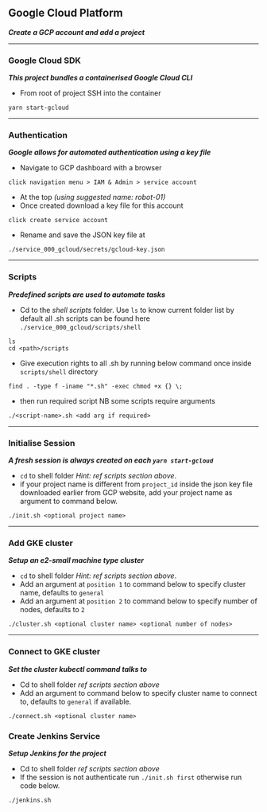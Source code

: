 ## Google Cloud Platform

**_Create a GCP account and add a project_**

---

### Google Cloud SDK

**_This project bundles a containerised Google Cloud CLI_**

- From root of project SSH into the container

```
yarn start-gcloud
```

---

### Authentication

**_Google allows for automated authentication using a key file_**

- Navigate to GCP dashboard with a browser

```
click navigation menu > IAM & Admin > service account
```

- At the top _(using suggested name: robot-01)_
- Once created download a key file for this account

```
click create service account
```

- Rename and save the JSON key file at

```
./service_000_gcloud/secrets/gcloud-key.json
```

---

### Scripts

**_Predefined scripts are used to automate tasks_**

- Cd to the _shell scripts_ folder. Use `ls` to know current folder list by default all .sh scripts can be found here `./service_000_gcloud/scripts/shell`

```
ls
cd <path>/scripts
```

- Give execution rights to all .sh by running below command once inside `scripts/shell` directory

```
find . -type f -iname "*.sh" -exec chmod +x {} \;
```

- then run required script NB some scripts require arguments

```
./<script-name>.sh <add arg if required>
```

---

### Initialise Session

**_A fresh session is always created on each `yarn start-gcloud`_**

- `cd` to shell folder _Hint: ref scripts section above_.
- if your project name is different from `project_id` inside the json key file downloaded earlier from GCP website, add your project name as argument to command below.

```
./init.sh <optional project name>
```

---

### Add GKE cluster

**_Setup an e2-small machine type cluster_**

- `cd` to shell folder _Hint: ref scripts section above_.
- Add an argument at `position 1` to command below to specify cluster name, defaults to `general`
- Add an argument at `position 2` to command below to specify number of nodes, defaults to `2`

```
./cluster.sh <optional cluster name> <optional number of nodes>
```

---

### Connect to GKE cluster

**_Set the cluster kubectl command talks to_**

- Cd to shell folder _ref scripts section above_
- Add an argument to command below to specify cluster name to connect to, defaults to `general` if available.

```
./connect.sh <optional cluster name>
```

### Create Jenkins Service

**_Setup Jenkins for the project_**

- Cd to shell folder _ref scripts section above_
- If the session is not authenticate run `./init.sh first` otherwise run code below.

```
./jenkins.sh
```
